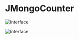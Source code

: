 # JMongoCounter

![Interface](https://raw.github.com/etissieres/JMongoCounter/master/screenshots/interface.jpg)

![Interface](https://raw.github.com/etissieres/JMongoCounter/master/screenshots/configuration.jpg)
